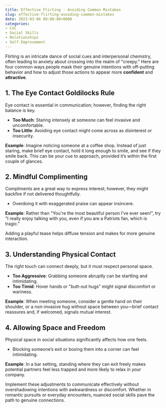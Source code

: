 ```yaml
---
title: Effective Flirting - Avoiding Common Mistakes
slug: effective-flirting-avoiding-common-mistakes
date: 2023-03-06 00:00:00+0000
categories:
- CoC
- Social Skills
- Relationships
- Self-Improvement
---
```


Flirting is an intricate dance of social cues and interpersonal chemistry, often leading to anxiety about crossing into the realm of "creepy." Here are four common ways people mask their genuine intentions with off-putting behavior and how to adjust those actions to appear more **confident** and **attractive**.

## 1. The Eye Contact Goldilocks Rule

Eye contact is essential in communication; however, finding the right balance is key.

- **Too Much**: Staring intensely at someone can feel invasive and uncomfortable.
- **Too Little**: Avoiding eye contact might come across as disinterest or insecurity.

**Example**: Imagine noticing someone at a coffee shop. Instead of just staring, make brief eye contact, hold it long enough to smile, and see if they smile back. This can be your cue to approach, provided it’s within the first couple of glances.

## 2. Mindful Complimenting

Compliments are a great way to express interest; however, they might backfire if not delivered thoughtfully.

- Overdoing it with exaggerated praise can appear insincere.

**Example**: Rather than "You're the most beautiful person I've ever seen!", try "I really enjoy talking with you, even if you are a Patriots fan, which is tragic."

Adding a playful tease helps diffuse tension and makes for more genuine interaction.

## 3. Understanding Physical Contact

The right touch can connect deeply, but it must respect personal space.

- **Too Aggressive**: Grabbing someone abruptly can be startling and intimidating.
- **Too Timid**: Hover hands or "butt-out hugs" might signal discomfort or wariness.

**Example**: When meeting someone, consider a gentle hand on their shoulder, or a non-invasive hug without space between you—brief contact reassures and, if welcomed, signals mutual interest.

## 4. Allowing Space and Freedom

Physical space in social situations significantly affects how one feels.

- Blocking someone’s exit or boxing them into a corner can feel intimidating.

**Example**: In a bar setting, standing where they can exit freely makes potential partners feel less trapped and more likely to relax in your company.

Implement these adjustments to communicate effectively without overshadowing intentions with awkwardness or discomfort. Whether in romantic pursuits or everyday encounters, nuanced social skills pave the path to genuine connections.
